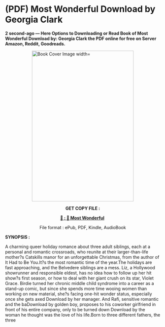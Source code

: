 # (PDF) Most Wonderful Download by Georgia Clark

<p><strong>2 second-ago &mdash; Here Options to Downloading or Read Book of Most Wonderful Download by: Georgia Clark the PDF online for free on Server Amazon, Reddit, Goodreads.</strong></p><p><a href="https://us.ebookarea.xyz/?book=205846808-most-wonderful"><img style="display: block; margin-left: auto; margin-right: auto;" src="https://i.gr-assets.com/images/S/compressed.photo.goodreads.com/books/1712755074l/205846808.jpg" alt="Book Cover Image width=" width="330" height="488" /></a></p><p style="text-align: center;"><strong>GET COPY FILE :</strong></p><p style="text-align: center;"><strong><a href="https://us.ebookarea.xyz/?book=205846808-most-wonderful" target="_blank" rel="noopener">📢 : 🔗 Most Wonderful</a>&nbsp;</strong></p><p style="text-align: center;">File format : ePub, PDF, Kindle, AudioBook</p><p><strong>SYNOPSIS :</strong></p><p>A charming queer holiday romance about three adult siblings, each at a personal and romantic crossroads, who reunite at their larger-than-life mother?s Catskills manor for an unforgettable Christmas, from the author of It Had to Be You.It?s the most romantic time of the year.The holidays are fast approaching, and the Belvedere siblings are a mess. Liz, a Hollywood showrunner and responsible eldest, has no idea how to follow up her hit show?s first season, or how to deal with her giant crush on its star, Violet Grace. Birdie turned her chronic middle child syndrome into a career as a stand-up comic, but since she spends more time wooing women than working on new material, she?s facing one-hit wonder status, especially once she gets axed Download by her manager. And Rafi, sensitive romantic and the baDownload by golden boy, proposes to his coworker girlfriend in front of his entire company, only to be turned down Download by the woman he thought was the love of his life.Born to three different fathers, the three </p>
